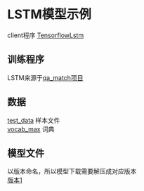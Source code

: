 # LSTM模型示例

client程序 [TensorflowLstm](../../../src/main/java/com/bj58/ailab/demo/client/TensorflowLstm.java)  

## 训练程序
LSTM来源于[qa_match项目](https://github.com/wuba/qa_match/blob/master/bilstm.py)  

## 数据
[test_data](./test_data) 样本文件  
[vocab_max](./vocab_max) 词典  

## 模型文件
以版本命名，所以模型下载需要解压成对应版本    
[版本1](http://wos.58cdn.com.cn/nOlKjIhGntU/dlinference/demo_model_tensorflow_lstm_1.zip)
